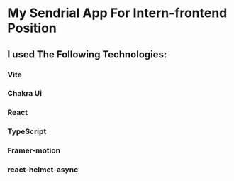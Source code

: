 # My Sendrial App For Intern-frontend Position

## I used The Following Technologies: 
### Vite
### Chakra Ui
### React
### TypeScript
### Framer-motion
### react-helmet-async